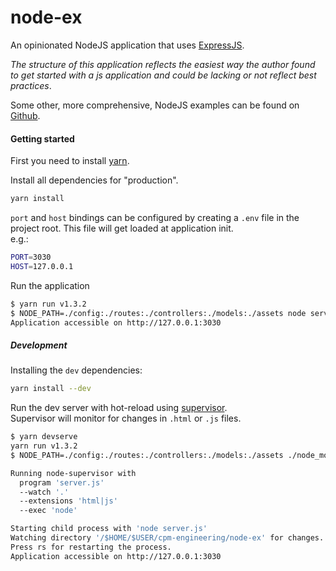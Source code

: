 # node-ex
An opinionated NodeJS application that uses [ExpressJS](https://expressjs.com/).  

_The structure of this application reflects the easiest way the author found to
get started with a js application and could be lacking or not reflect best
practices_.

Some other, more comprehensive, NodeJS examples can be found on
[Github](https://github.com/mschwarzmueller/nodejs-basics-tutorial).  

#### Getting started  

First you need to install [yarn](https://yarnpkg.com/en/docs/install).


Install all dependencies for "production".
```sh
yarn install
```
`port` and `host` bindings can be configured by creating a `.env` file in the project root.
This file will get loaded at application init.  
e.g.:
```sh
PORT=3030
HOST=127.0.0.1
```

Run the application  
```sh
$ yarn run v1.3.2
$ NODE_PATH=./config:./routes:./controllers:./models:./assets node server.js
Application accessible on http://127.0.0.1:3030
```

##### Development

Installing the `dev` dependencies:
```sh
yarn install --dev
```

Run the dev server with hot-reload using [supervisor](https://www.npmjs.com/package/supervisor).  
Supervisor will monitor for changes in `.html` or `.js` files.

```sh
$ yarn devserve
yarn run v1.3.2
$ NODE_PATH=./config:./routes:./controllers:./models:./assets ./node_modules/supervisor/lib/cli-wrapper.js -e 'html|js' app server.js

Running node-supervisor with
  program 'server.js'
  --watch '.'
  --extensions 'html|js'
  --exec 'node'

Starting child process with 'node server.js'
Watching directory '/$HOME/$USER/cpm-engineering/node-ex' for changes.
Press rs for restarting the process.
Application accessible on http://127.0.0.1:3030
```
